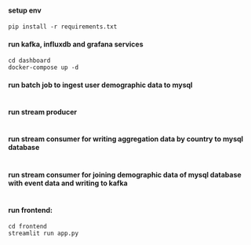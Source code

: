 #### setup env
```
pip install -r requirements.txt
```

#### run kafka, influxdb and grafana services
```
cd dashboard
docker-compose up -d
```

#### run batch job to ingest user demographic data to mysql
```

```

#### run stream producer
```

```

#### run stream consumer for writing aggregation data by country to mysql database
```

```

#### run stream consumer for joining demographic data of mysql database with event data and writing to kafka
```

```

#### run frontend:
```
cd frontend
streamlit run app.py
```